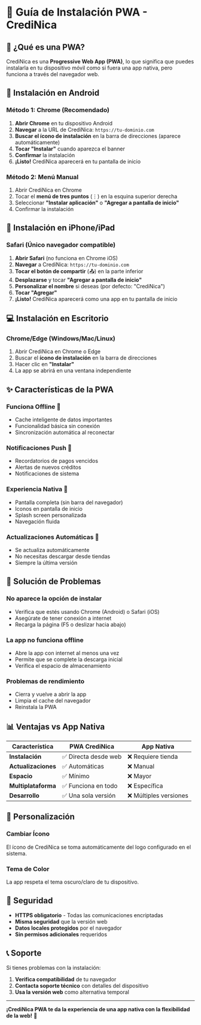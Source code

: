 # 📱 Guía de Instalación PWA - CrediNica

## 🎯 **¿Qué es una PWA?**

CrediNica es una **Progressive Web App (PWA)**, lo que significa que puedes instalarla en tu dispositivo móvil como si fuera una app nativa, pero funciona a través del navegador web.

## 📱 **Instalación en Android**

### **Método 1: Chrome (Recomendado)**

1. **Abrir Chrome** en tu dispositivo Android
2. **Navegar** a la URL de CrediNica: `https://tu-dominio.com`
3. **Buscar el ícono de instalación** en la barra de direcciones (aparece automáticamente)
4. **Tocar "Instalar"** cuando aparezca el banner
5. **Confirmar** la instalación
6. **¡Listo!** CrediNica aparecerá en tu pantalla de inicio

### **Método 2: Menú Manual**

1. Abrir CrediNica en Chrome
2. Tocar el **menú de tres puntos** (⋮) en la esquina superior derecha
3. Seleccionar **"Instalar aplicación"** o **"Agregar a pantalla de inicio"**
4. Confirmar la instalación

## 🍎 **Instalación en iPhone/iPad**

### **Safari (Único navegador compatible)**

1. **Abrir Safari** (no funciona en Chrome iOS)
2. **Navegar** a CrediNica: `https://tu-dominio.com`
3. **Tocar el botón de compartir** (📤) en la parte inferior
4. **Desplazarse** y tocar **"Agregar a pantalla de inicio"**
5. **Personalizar el nombre** si deseas (por defecto: "CrediNica")
6. **Tocar "Agregar"**
7. **¡Listo!** CrediNica aparecerá como una app en tu pantalla de inicio

## 💻 **Instalación en Escritorio**

### **Chrome/Edge (Windows/Mac/Linux)**

1. Abrir CrediNica en Chrome o Edge
2. Buscar el **ícono de instalación** en la barra de direcciones
3. Hacer clic en **"Instalar"**
4. La app se abrirá en una ventana independiente

## ✨ **Características de la PWA**

### **Funciona Offline** 📶
- Cache inteligente de datos importantes
- Funcionalidad básica sin conexión
- Sincronización automática al reconectar

### **Notificaciones Push** 🔔
- Recordatorios de pagos vencidos
- Alertas de nuevos créditos
- Notificaciones de sistema

### **Experiencia Nativa** 📱
- Pantalla completa (sin barra del navegador)
- Iconos en pantalla de inicio
- Splash screen personalizada
- Navegación fluida

### **Actualizaciones Automáticas** 🔄
- Se actualiza automáticamente
- No necesitas descargar desde tiendas
- Siempre la última versión

## 🔧 **Solución de Problemas**

### **No aparece la opción de instalar**
- Verifica que estés usando Chrome (Android) o Safari (iOS)
- Asegúrate de tener conexión a internet
- Recarga la página (F5 o deslizar hacia abajo)

### **La app no funciona offline**
- Abre la app con internet al menos una vez
- Permite que se complete la descarga inicial
- Verifica el espacio de almacenamiento

### **Problemas de rendimiento**
- Cierra y vuelve a abrir la app
- Limpia el cache del navegador
- Reinstala la PWA

## 📊 **Ventajas vs App Nativa**

| Característica | PWA CrediNica | App Nativa |
|---|---|---|
| **Instalación** | ✅ Directa desde web | ❌ Requiere tienda |
| **Actualizaciones** | ✅ Automáticas | ❌ Manual |
| **Espacio** | ✅ Mínimo | ❌ Mayor |
| **Multiplataforma** | ✅ Funciona en todo | ❌ Específica |
| **Desarrollo** | ✅ Una sola versión | ❌ Múltiples versiones |

## 🎨 **Personalización**

### **Cambiar Ícono**
El ícono de CrediNica se toma automáticamente del logo configurado en el sistema.

### **Tema de Color**
La app respeta el tema oscuro/claro de tu dispositivo.

## 🔐 **Seguridad**

- **HTTPS obligatorio** - Todas las comunicaciones encriptadas
- **Misma seguridad** que la versión web
- **Datos locales protegidos** por el navegador
- **Sin permisos adicionales** requeridos

## 📞 **Soporte**

Si tienes problemas con la instalación:

1. **Verifica compatibilidad** de tu navegador
2. **Contacta soporte técnico** con detalles del dispositivo
3. **Usa la versión web** como alternativa temporal

---

**¡CrediNica PWA te da la experiencia de una app nativa con la flexibilidad de la web!** 🚀